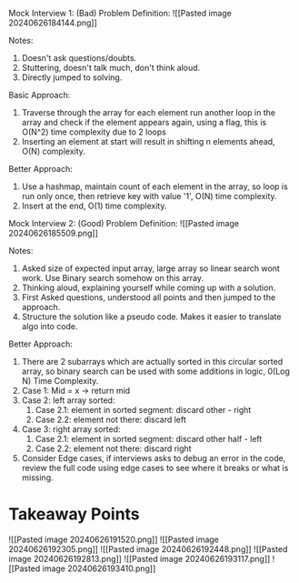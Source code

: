 Mock Interview 1: (Bad)
Problem Definition:
![[Pasted image 20240626184144.png]]

Notes:
1. Doesn't ask questions/doubts.
2. Stuttering, doesn't talk much, don't think aloud.
3. Directly jumped to solving.

Basic Approach:
1. Traverse through the array for each element run another loop in the array and check if the element appears again, using a flag, this is O(N^2) time complexity due to 2 loops
2. Inserting an element at start will result in shifting n elements ahead, O(N) complexity.

Better Approach:
1. Use a hashmap, maintain count of each element in the array, so loop is run only once, then retrieve key with value '1', O(N) time complexity.
2. Insert at the end, O(1) time complexity.


Mock Interview 2: (Good)
Problem Definition:
![[Pasted image 20240626185509.png]]

Notes:
1. Asked size of expected input array, large array so linear search wont work. Use Binary search somehow on this array.
2. Thinking aloud, explaining yourself while coming up with a solution.
3. First Asked questions, understood all points and then jumped to the approach.
4. Structure the solution like a pseudo code. Makes it easier to translate algo into code.

Better Approach:
1. There are 2 subarrays which are actually sorted in this circular sorted array, so binary search can be used with some additions in logic, 0(Log N) Time Complexity.
2. Case 1: Mid = x -> return mid
3. Case 2: left array sorted: 
	1. Case 2.1: element in sorted segment: discard other - right
	2. Case 2.2: element not there: discard left
4. Case 3: right array sorted:
	1. Case 2.1: element in sorted segment: discard other half - left
	2. Case 2.2: element not there: discard right
5. Consider Edge cases, if interviews asks to debug an error in the code, review the full code using edge cases to see where it breaks or what is missing.

# Takeaway Points
![[Pasted image 20240626191520.png]]
![[Pasted image 20240626192305.png]]
![[Pasted image 20240626192448.png]]
![[Pasted image 20240626192813.png]]
![[Pasted image 20240626193117.png]]
![[Pasted image 20240626193410.png]]
